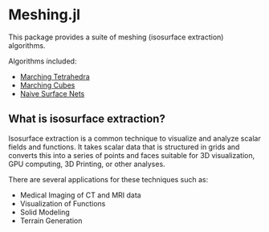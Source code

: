 # Meshing.jl

This package provides a suite of meshing (isosurface extraction) algorithms.

Algorithms included:

* [Marching Tetrahedra](https://en.wikipedia.org/wiki/Marching_tetrahedra)
* [Marching Cubes](https://en.wikipedia.org/wiki/Marching_cubes)
* [Naive Surface Nets](https://0fps.net/2012/07/12/smooth-voxel-terrain-part-2/)

## What is isosurface extraction?

Isosurface extraction is a common technique to visualize and analyze scalar fields and functions.
It takes scalar data that is structured in grids and converts this into a series of points and faces suitable for 3D visualization, GPU computing, 3D Printing, or other analyses.

There are several applications for these techniques such as:

* Medical Imaging of CT and MRI data
* Visualization of Functions
* Solid Modeling
* Terrain Generation
